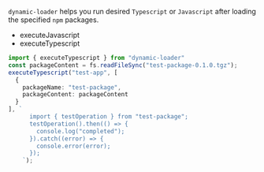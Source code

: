 `dynamic-loader` helps you run desired `Typescript` or `Javascript` after loading the specified `npm` packages.

- executeJavascript
- executeTypescript

```typescript
import { executeTypescript } from "dynamic-loader"
const packageContent = fs.readFileSync("test-package-0.1.0.tgz");
executeTypescript("test-app", [
  {
    packageName: "test-package",
    packageContent: packageContent
  }
], `
      import { testOperation } from "test-package";
      testOperation().then(() => {
        console.log("completed");
      }).catch((error) => {
        console.error(error);
      });
    `);
```







